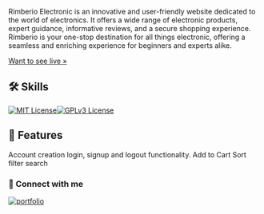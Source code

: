 
Rimberio Electronic is an innovative and user-friendly website dedicated to the world of electronics. It offers a wide range of electronic products, expert guidance, informative reviews, and a secure shopping experience.  Rimberio is your one-stop destination for all things electronic, offering a seamless and enriching experience for beginners and experts alike.

[Want to see live »](https://654441ab20f77c1be678f863--benevolent-pavlova-24333b.netlify.app/)


## 🛠 Skills
[![MIT License](https://camo.githubusercontent.com/3a0f693cfa032ea4404e8e02d485599bd0d192282b921026e89d271aaa3d7565/68747470733a2f2f696d672e736869656c64732e696f2f62616467652f435353332d3135373242363f7374796c653d666f722d7468652d6261646765266c6f676f3d63737333266c6f676f436f6c6f723d7768697465)](https://opensource.org/licenses/)[![GPLv3 License](https://camo.githubusercontent.com/93c855ae825c1757f3426f05a05f4949d3b786c5b22d0edb53143a9e8f8499f6/68747470733a2f2f696d672e736869656c64732e696f2f62616467652f4a6176615363726970742d3332333333303f7374796c653d666f722d7468652d6261646765266c6f676f3d6a617661736372697074266c6f676f436f6c6f723d463744463145)](https://opensource.org/licenses/)

## 🚀 Features

Account creation
login, signup and logout functionality.
Add to Cart
Sort
filter
search

### 🤝 Connect with me
[![portfolio](https://img.shields.io/badge/my_portfolio-000?style=for-the-badge&logo=ko-fi&logoColor=white)](https://khanalisha.github.io/)
